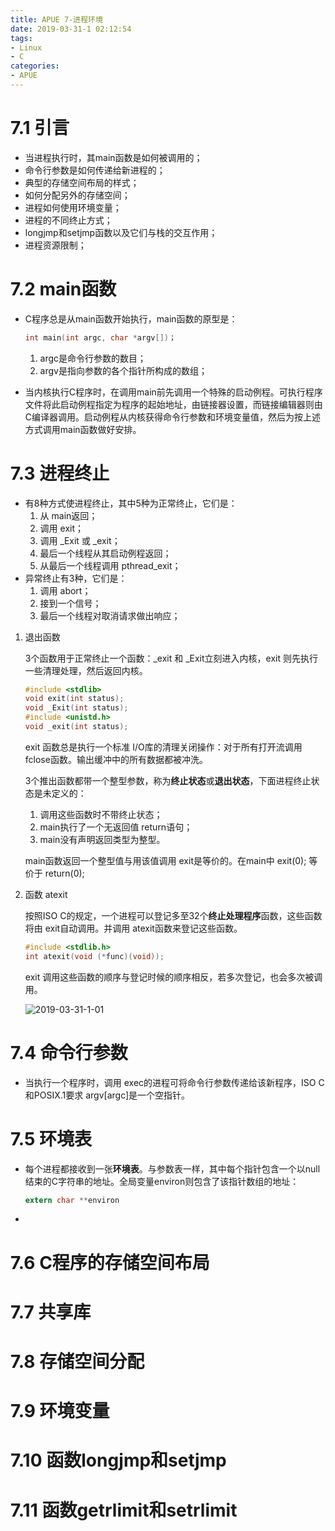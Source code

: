 ```yaml
---
title: APUE 7-进程环境
date: 2019-03-31-1 02:12:54
tags:
- Linux
- C
categories:
- APUE
---
```


# 7.1 引言

+ 当进程执行时，其main函数是如何被调用的；
+ 命令行参数是如何传递给新进程的；
+ 典型的存储空间布局的样式；
+ 如何分配另外的存储空间；
+ 进程如何使用环境变量；
+ 进程的不同终止方式；
+ longjmp和setjmp函数以及它们与栈的交互作用；
+ 进程资源限制；

<!-- more -->

# 7.2 main函数

+ C程序总是从main函数开始执行，main函数的原型是：

  ```c
  int main(int argc, char *argv[])；
  ```

  1. argc是命令行参数的数目；
  2. argv是指向参数的各个指针所构成的数组；

+ 当内核执行C程序时，在调用main前先调用一个特殊的启动例程。可执行程序文件将此启动例程指定为程序的起始地址，由链接器设置，而链接编辑器则由C编译器调用。启动例程从内核获得命令行参数和环境变量值，然后为按上述方式调用main函数做好安排。

# 7.3 进程终止

+ 有8种方式使进程终止，其中5种为正常终止，它们是：
  1. 从 main返回；
  2. 调用 exit；
  3. 调用 _Exit 或 _exit；
  4. 最后一个线程从其启动例程返回；
  5. 从最后一个线程调用 pthread_exit；
+ 异常终止有3种，它们是：
  1. 调用 abort；
  2. 接到一个信号；
  3. 最后一个线程对取消请求做出响应；

1. 退出函数

   3个函数用于正常终止一个函数：_exit 和 _Exit立刻进入内核，exit 则先执行一些清理处理，然后返回内核。

   ```c
   #include <stdlib>
   void exit(int status);
   void _Exit(int status);
   #include <unistd.h>
   void _exit(int status);
   ```

   exit 函数总是执行一个标准 I/O库的清理关闭操作：对于所有打开流调用 fclose函数。输出缓冲中的所有数据都被冲洗。

   3个推出函数都带一个整型参数，称为**终止状态**或**退出状态**，下面进程终止状态是未定义的：

   1. 调用这些函数时不带终止状态；
   2. main执行了一个无返回值 return语句；
   3. main没有声明返回类型为整型。

   main函数返回一个整型值与用该值调用 exit是等价的。在main中 exit(0); 等价于 return(0);

2. 函数 atexit

   按照ISO C的规定，一个进程可以登记多至32个**终止处理程序**函数，这些函数将由 exit自动调用。并调用 atexit函数来登记这些函数。

   ```c
   #include <stdlib.h>
   int atexit(void (*func)(void));			
   ```

   exit 调用这些函数的顺序与登记时候的顺序相反，若多次登记，也会多次被调用。

   ![2019-03-31-1-01](E:\zyc\Notes\ChunixZ.github.io\source\_posts\img\2019-03-31-1-01.jpg)

# 7.4 命令行参数

+ 当执行一个程序时，调用 exec的进程可将命令行参数传递给该新程序，ISO C和POSIX.1要求 argv[argc]是一个空指针。

# 7.5 环境表

+ 每个进程都接收到一张**环境表**。与参数表一样，其中每个指针包含一个以null结束的C字符串的地址。全局变量environ则包含了该指针数组的地址：

  ```c
  extern char **environ
  ```

+ 

# 7.6 C程序的存储空间布局

# 7.7 共享库

# 7.8 存储空间分配

# 7.9 环境变量

# 7.10 函数longjmp和setjmp

# 7.11 函数getrlimit和setrlimit 